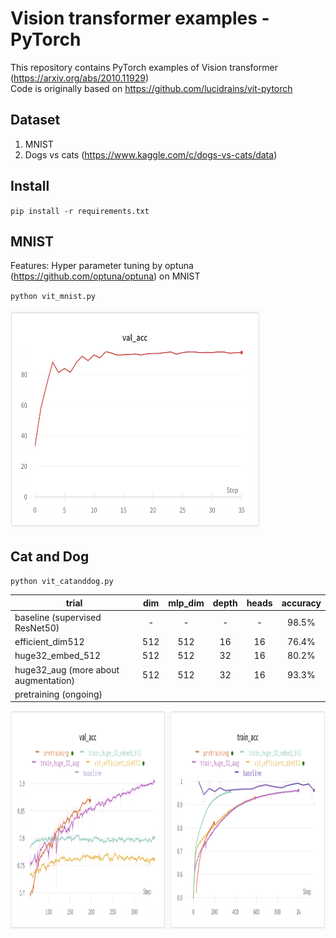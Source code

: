 # Vision transformer examples - PyTorch

This repository contains PyTorch examples of Vision transformer (https://arxiv.org/abs/2010.11929) <br>
Code is originally based on https://github.com/lucidrains/vit-pytorch

## Dataset
 1. MNIST
 2. Dogs vs cats (https://www.kaggle.com/c/dogs-vs-cats/data)

## Install

`pip install -r requirements.txt` <br>


## MNIST

Features: Hyper parameter tuning by optuna (https://github.com/optuna/optuna) on MNIST

`python vit_mnist.py`

<img src="images/plot_mnist.png" alt="Training curve accuracy" width="400" height="350">


## Cat and Dog

`python vit_catanddog.py`

| trial                                | dim | mlp_dim | depth | heads | accuracy |
|--------------------------------------|:---:|:-------:|:-----:|:-----:|:--------:|
| baseline (supervised ResNet50)       |  -  |    -    |   -   |   -   |   98.5%  |
| efficient_dim512                     | 512 |   512   |   16  |   16  |   76.4%  |
| huge32_embed_512                     | 512 |   512   |   32  |   16  |   80.2%  |
| huge32_aug (more about augmentation) | 512 |   512   |   32  |   16  |   93.3%  |
| pretraining (ongoing)                |     |         |       |       |          |


<img src="images/plot_vit_catanddog.png" alt="Training and validation curve accuracy" width="800" height="350">

